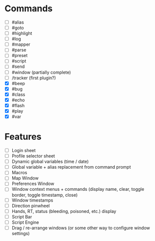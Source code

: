 
# Commands

- [ ] #alias
- [ ] #goto
- [ ] #highlight
- [ ] #log
- [ ] #mapper
- [ ] #parse
- [ ] #preset
- [ ] #script
- [ ] #send
- [ ] #window (partially complete)
- [ ] /tracker (first plugin?)
- [x] #beep
- [x] #bug
- [x] #class
- [x] #echo
- [x] #flash
- [x] #play
- [x] #var

# Features

- [ ] Login sheet
- [ ] Profile selector sheet
- [ ] Dynamic global variables (time / date)
- [ ] Global variable + alias replacement from command prompt
- [ ] Macros
- [ ] Map Window
- [ ] Preferences Window
- [ ] Window context menus + commands (display name, clear, toggle border, toggle timestamp, close)
- [ ] Window timestamps
- [ ] Direction pinwheel
- [ ] Hands, RT, status (bleeding, poisoned, etc.) display
- [ ] Script Bar
- [ ] Script Engine
- [ ] Drag / re-arrange windows (or some other way to configure window settings)
